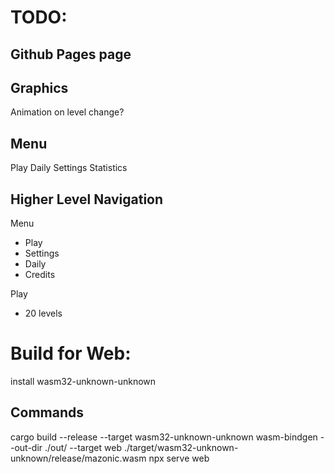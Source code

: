 # TODO:

## Github Pages page

## Graphics
Animation on level change?

## Menu
Play
Daily
Settings
Statistics

## Higher Level Navigation
Menu
- Play
- Settings
- Daily
- Credits

Play 
- 20 levels

# Build for Web:

install wasm32-unknown-unknown

## Commands
cargo build --release --target wasm32-unknown-unknown
wasm-bindgen --out-dir ./out/ --target web ./target/wasm32-unknown-unknown/release/mazonic.wasm
npx serve web

